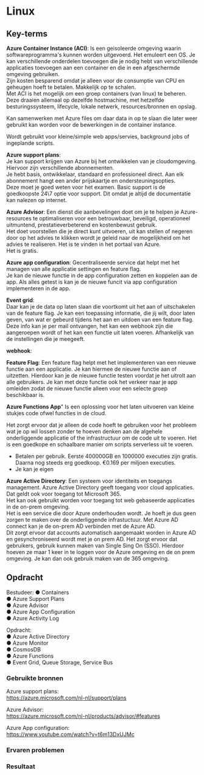 # Linux


## Key-terms
 
 **Azure Container Instance (ACI)**: 
 Is een geisoleerde omgeving waarin softwareprogramma's kunnen worden uitgevoerd. Het emuleert een OS. Je kan verschillende onderdelen toevoegen die je nodig hebt van verschillende applicaties toevoegen aan een container en die in een afgeschermde omgeving gebruiken.   
 Zijn kosten besparend omdat je alleen voor de consumptie van CPU en geheugen hoeft te betalen. 
 Makkelijk op te schalen.  
 Met ACI is  het mogelijk om een groep containers (van linux) te beheren. Deze draaien allemaal op dezelfde hostmachine, met hetzelfde besturingssysteem, lifecycle, lokale netwerk, resources/bronnen en opslag.

 Kan samenwerken met Azure files om daar data in op te slaan die later weer gebruikt kan worden voor de bewerkingen in de container instance. 

 Wordt gebruikt voor kleine/simple web apps/servies, background jobs of ingeplande scripts. 

 **Azure support plans**:  
 Je kan support krijgen van Azure bij het ontwikkelen van je cloudomgeving. Hiervoor zijn verschillende abonnementen.  
 Je hebt basis, ontwikkelaar, standaard en professioneel direct. Aan elk abonnement hangt een ander prijskaartje en ondersteuningsopties.   
 Deze moet je goed weten voor het examen. Basic support is de goedkoopste 24\7 optie voor support. Dit omdat je altijd de documentatie kan nalezen op internet. 

 **Azure Advisor**: 
Een dienst die aanbevelingen doet om je te helpen je Azure-resources te optimaliseren voor een betrouwbaar, beveiligd, operationeel uitmuntend, prestatieverbeterend en kostenbewust gebruik.  
Het doet voorstellen die je direct kunt uitvoeren, uit kan stellen of negeren door op het advies te klikken wordt je geleid naar de mogelijkheid om het advies te realiseren. 
Het is te vinden in het portaal van Azure.   
Het is gratis. 

**Azure app configuration**:
Gecentraliseerde service dat helpt met het managen van alle applicatie settingen en feature flag.   
Je kan de nieuwe functie in de app configuration zetten en koppelen aan de app. Als alles getest is kan je de nieuwe funcit via app configuration implementeren in de app.  

**Event grid**:  
Daar kan je de data op laten slaan die voortkomt uit het aan of uitschakelen van de feature flag. Je kan een toepassing informatie, die jij wilt, door laten geven, van wat er gebeurd tijdens het aan en uitdoen van een feature flag. Deze info kan je per mail ontvangen, het kan een webhook zijn die aangeroepen wordt of het kan een functie uit laten voeren. Afhankelijk van de instellingen die je meegeeft.

**webhook**:


**Feature Flag**:
Een feature flag helpt met het implementeren van een nieuwe functie aan een applicatie. Je kan hiermee de nieuwe functie aan of uitzetten. Hierdoor kan je de nieuwe functie testen voordat je het uitrolt aan alle gebruikers. Je kan met deze functie ook het verkeer naar je app omleiden zodat de nieuwe functie alleen voor een selecte groep beschikbaar is. 

**Azure Functions App**"
Is een oplossing voor het laten uitvoeren van kleine stukjes code ofwel functies in de cloud. 

Het zorgt ervoor dat je alleen de code hoeft te gebruiken voor het probleem wat je op wil lossen zonder te hoeven denken aan de algehele onderliggende applicatie of the infrastructuur om de code uit te voeren. Het is een goedkope en schaalbare manier om scripts serverless uit te voeren. 

- Betalen per gebruik. Eerste 400000GB en 1000000 executies zijn gratis. Daarna nog steeds erg goedkoop. €0.169 per miljoen executies. 
- Je kan je eigen    


**Azure Active Directory**:
Een systeem voor identiteits en toegangs management. Azure Active Directory geeft toegang voor cloud applicaties.   
Dat geldt ook voor toegang tot Microsoft 365.   
Het kan ook gebruikt worden voor toegang tot web gebaseerde applicaties in de on-prem omgeving.  
Het is een service die door Azure onderhouden wordt. Je hoeft je dus geen zorgen te maken over de onderliggende infrastuctuur.
Met Azure AD connect kan je de on-prem AD verbinden met de Azure AD.  
Dit zorgt ervoor dat accounts automatisch aangemaakt worden in Azure AD en gesynchroniseerd wordt met je on prem AD. 
Het zorgt ervoor dat gebruikers, gebruik kunnen maken van Single Sing On (SSO). Hierdoor hoeven ze maar 1 keer in te loggen voor de Azure omgeving en de on prem omgeving. 
Je kan dan ook gebruik maken van de 365 omgeving.




## Opdracht
Bestudeer: 
●	Containers    
●	Azure Support Plans	  
●	Azure Advisor  
●	Azure App Configuration  
●	Azure Activity Log 

Opdracht:  
●	Azure Active Directory  
●	Azure Monitor  
●	CosmosDB  
●	Azure Functions  
●	Event Grid, Queue Storage, Service Bus 



### Gebruikte bronnen
Azure support plans:  
https://azure.microsoft.com/nl-nl/support/plans 

Azure Advisor:  
https://azure.microsoft.com/nl-nl/products/advisor/#features


Azure App configuration:  
https://www.youtube.com/watch?v=t6m13DxUJMc
### Ervaren problemen


### Resultaat
